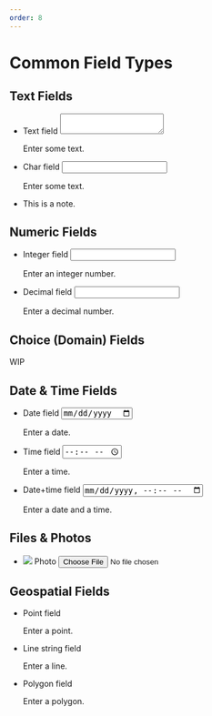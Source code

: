 ```yaml
---
order: 8
---
```


Common Field Types
==================

## Text Fields

<ul data-role="listview" data-inset="true">
  <li class="ui-field-contain">
    <label for='input_types-text_field'>Text field</label>
    <textarea id='input_types-text_field' name='text_field' data-xform-type="text"></textarea>
    <p class="hint">Enter some text.</p>
    <p class='error input_types-text_field-errors'></p>
  </li>
</ul>

<ul data-role="listview" data-inset="true">
  <li class="ui-field-contain">
    <label for='input_types-char_field'>Char field</label>
    <input id='input_types-char_field' type='text' data-xform-type='string' name='char_field' value="">
    <p class="hint">Enter some text.</p>
    <p class='error input_types-char_field-errors'></p>
  </li>
</ul>

<ul data-role="listview" data-inset="true">
  <li data-xform-type='note'>
    <p class="label">This is a note.</p>
  </li>
</ul>

## Numeric Fields

<ul data-role="listview" data-inset="true">
  <li class="ui-field-contain">
    <label for='input_types-int_field'>Integer field</label>
    <input id='input_types-int_field' type='number' data-xform-type='integer' name='int_field' value="">
    <p class="hint">Enter an integer number.</p>
    <p class='error input_types-int_field-errors'></p>
  </li>
</ul>

<ul data-role="listview" data-inset="true">
  <li class="ui-field-contain">
    <label for='input_types-dec_field'>Decimal field</label>
    <input id='input_types-dec_field' type='number' data-xform-type='decimal' name='dec_field' step='0.001' value="">
    <p class="hint">Enter a decimal number.</p>
    <p class='error input_types-dec_field-errors'></p>
  </li>
</ul>

## Choice (Domain) Fields

WIP

## Date & Time Fields

<ul data-role="listview" data-inset="true">
  <li class="ui-field-contain">
    <label for='input_types-date_field'>Date field</label>
    <input id='input_types-date_field' type='date' data-xform-type='date' name='date_field' value="">
    <p class="hint">Enter a date.</p>
    <p class='error input_types-date_field-errors'></p>
  </li>
</ul>

<ul data-role="listview" data-inset="true">
  <li class="ui-field-contain">
    <label for='input_types-time_field'>Time field</label>
    <input id='input_types-time_field' type='time' data-xform-type='time' name='time_field' value="">
    <p class="hint">Enter a time.</p>
    <p class='error input_types-time_field-errors'></p>
  </li>
</ul>

<ul data-role="listview" data-inset="true">
  <li class="ui-field-contain">
    <label for='input_types-datetime_field'>Date+time field</label>
    <input id='input_types-datetime_field' type='datetime-local' data-xform-type='dateTime' name='datetime_field' value="">
    <p class="hint">Enter a date and a time.</p>
    <p class='error input_types-datetime_field-errors'></p>
  </li>  
</ul>

## Files & Photos

<ul data-role="listview" data-inset="true">
  <li class="ui-field-contain">
    <img src="https://wq.io/images/empty.png"
         id="input_types-image_field-preview">
    <label for="input_types-image_field">Photo</label>
    <input type="file" name="image_field" id="input_types-image_field" accept='image/*'
           data-wq-preview="input_types-image_field-preview">
    <p class="error input_types-image_field-errors"></p>
  </li>
</ul>

## Geospatial Fields

<ul data-role="listview" data-inset="true">
  <li>
    <label for='input_types-point_field'>Point field</label>
    <input type='hidden' data-xform-type='geopoint' name='point_field' required>
    <div class="map edit-map" id='input_types-edit-map'></div>
    <p class="hint">Enter a point.</p>
    <p class='error input_types-point_field-errors'></p>
  </li>
</ul>

<ul data-role="listview" data-inset="true">
  <li>
    <label for='input_types-linestring_field'>Line string field</label>
    <input type='hidden' data-xform-type='geotrace' name='linestring_field'>
    <div class="map edit-map" id='input_types-edit-map'></div>
    <p class="hint">Enter a line.</p>
    <p class='error input_types-linestring_field-errors'></p>
  </li>
</ul>

<ul data-role="listview" data-inset="true">
  <li>
    <label for='input_types-polygon_field'>Polygon field</label>
    <input type='hidden' data-xform-type='geoshape' name='polygon_field'>
    <div class="map edit-map" id='input_types-edit-map'></div>
    <p class="hint">Enter a polygon.</p>
    <p class='error input_types-polygon_field-errors'></p>
  </li>
</ul>
